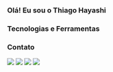 ### Olá! Eu sou o Thiago Hayashi

### Tecnologias e Ferramentas

### Contato

<div>
<a href="https://www.linkedin.com/in/thiago-hayashi-037732109/" target="_blank"><img src="https://img.shields.io/badge/LinkedIn-0077B5?style=for-the-badge&logo=linkedin&logoColor=white" target="_blank"></a>
<a href = "mailto:contato@seu-usuário-aqui" target="_blank"><img src="https://icons8.com.br/icon/13640/ms-outlook" target="_blank"></a>
<a href = "https://www.instagram.com/shundii/" target="_blank"><img src="https://img.icons8.com/fluency/96/null/instagram-new.png" target="_blank"></a> 
<a href="https://www.facebook.com/Shundi.Hayashi/" target="_blank"><img src="https://icons8.com.br/icon/yGcWL8copNNQ/facebook" target="_blank"></a>   
</div>
